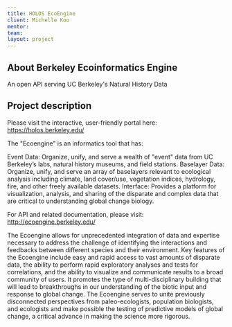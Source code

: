 ```yaml
---
title: HOLOS EcoEngine
client: Michelle Koo
mentor: 
team: 
layout: project
---
```

## About Berkeley Ecoinformatics Engine

An open API serving UC Berkeley's Natural History Data

## Project description

Please visit the interactive, user-friendly portal here:  https://holos.berkeley.edu/

The "Ecoengine" is an informatics tool that has:

Event Data: Organize, unify, and serve a wealth of "event" data from UC Berkeley’s labs, natural history museums, and field stations.
Baselayer Data: Organize, unify, and serve an array of baselayers relevant to ecological analysis including climate, land cover/use, vegetation indices, hydrology, fire, and other freely available datasets.
Interface: Provides a platform for visualization, analysis, and sharing of the disparate and complex data that are critical to understanding global change biology.
 
For API and related documentation, please visit:  http://ecoengine.berkeley.edu/  

The Ecoengine allows for unprecedented integration of data and expertise necessary to address the challenge of identifying the interactions and feedbacks between different species and their environment. Key features of the Ecoengine include easy and rapid access to vast amounts of disparate data, the ability to perform rapid exploratory analyses and tests for correlations, and the ability to visualize and communicate results to a broad community of users. It promotes the type of multi-disciplinary building that will lead to breakthroughs in our understanding of the biotic input and response to global change. The Ecoengine serves to unite previously disconnected perspectives from paleo-ecologists, population biologists, and ecologists and make possible the testing of predictive models of global change, a critical advance in making the science more rigorous.
